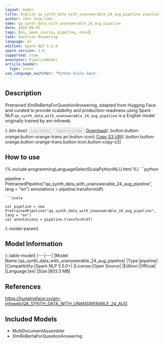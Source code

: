 ```yaml
---
layout: model
title: English qa_synth_data_with_unanswerable_24_aug_pipeline pipeline XlmRoBertaForQuestionAnswering from am-infoweb
author: John Snow Labs
name: qa_synth_data_with_unanswerable_24_aug_pipeline
date: 2024-09-03
tags: [en, open_source, pipeline, onnx]
task: Question Answering
language: en
edition: Spark NLP 5.5.0
spark_version: 3.0
supported: true
annotator: PipelineModel
article_header:
  type: cover
use_language_switcher: "Python-Scala-Java"
---
```


## Description

Pretrained XlmRoBertaForQuestionAnswering, adapted from Hugging Face and curated to provide scalability and production-readiness using Spark NLP.`qa_synth_data_with_unanswerable_24_aug_pipeline` is a English model originally trained by am-infoweb.

{:.btn-box}
<button class="button button-orange" disabled>Live Demo</button>
<button class="button button-orange" disabled>Open in Colab</button>
[Download](https://s3.amazonaws.com/auxdata.johnsnowlabs.com/public/models/qa_synth_data_with_unanswerable_24_aug_pipeline_en_5.5.0_3.0_1725381040534.zip){:.button.button-orange.button-orange-trans.arr.button-icon}
[Copy S3 URI](s3://auxdata.johnsnowlabs.com/public/models/qa_synth_data_with_unanswerable_24_aug_pipeline_en_5.5.0_3.0_1725381040534.zip){:.button.button-orange.button-orange-trans.button-icon.button-copy-s3}

## How to use



<div class="tabs-box" markdown="1">
{% include programmingLanguageSelectScalaPythonNLU.html %}
```python

pipeline = PretrainedPipeline("qa_synth_data_with_unanswerable_24_aug_pipeline", lang = "en")
annotations =  pipeline.transform(df)   

```
```scala

val pipeline = new PretrainedPipeline("qa_synth_data_with_unanswerable_24_aug_pipeline", lang = "en")
val annotations = pipeline.transform(df)

```
</div>

{:.model-param}
## Model Information

{:.table-model}
|---|---|
|Model Name:|qa_synth_data_with_unanswerable_24_aug_pipeline|
|Type:|pipeline|
|Compatibility:|Spark NLP 5.5.0+|
|License:|Open Source|
|Edition:|Official|
|Language:|en|
|Size:|803.3 MB|

## References

https://huggingface.co/am-infoweb/QA_SYNTH_DATA_WITH_UNANSWERABLE_24_AUG

## Included Models

- MultiDocumentAssembler
- XlmRoBertaForQuestionAnswering
